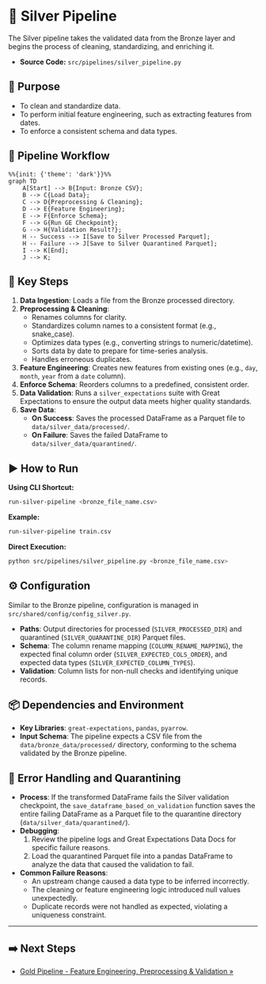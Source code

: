 # 🥈 Silver Pipeline

The Silver pipeline takes the validated data from the Bronze layer and begins the process of cleaning, standardizing, and enriching it.

-   **Source Code:** `src/pipelines/silver_pipeline.py`

## 🎯 Purpose

-   To clean and standardize data.
-   To perform initial feature engineering, such as extracting features from dates.
-   To enforce a consistent schema and data types.

## 🔄 Pipeline Workflow

```mermaid
%%{init: {'theme': 'dark'}}%%
graph TD
    A[Start] --> B{Input: Bronze CSV};
    B --> C{Load Data};
    C --> D{Preprocessing & Cleaning};
    D --> E{Feature Engineering};
    E --> F{Enforce Schema};
    F --> G{Run GE Checkpoint};
    G --> H{Validation Result?};
    H -- Success --> I[Save to Silver Processed Parquet];
    H -- Failure --> J[Save to Silver Quarantined Parquet];
    I --> K[End];
    J --> K;
```

## 🔑 Key Steps

1.  **Data Ingestion**: Loads a file from the Bronze processed directory.
2.  **Preprocessing & Cleaning**:
    -   Renames columns for clarity.
    -   Standardizes column names to a consistent format (e.g., snake_case).
    -   Optimizes data types (e.g., converting strings to numeric/datetime).
    -   Sorts data by date to prepare for time-series analysis.
    -   Handles erroneous duplicates.
3.  **Feature Engineering**: Creates new features from existing ones (e.g., `day`, `month`, `year` from a `date` column).
4.  **Enforce Schema**: Reorders columns to a predefined, consistent order.
5.  **Data Validation**: Runs a `silver_expectations` suite with Great Expectations to ensure the output data meets higher quality standards.
6.  **Save Data**:
    -   **On Success**: Saves the processed DataFrame as a Parquet file to `data/silver_data/processed/`.
    -   **On Failure**: Saves the failed DataFrame to `data/silver_data/quarantined/`.

## ▶️ How to Run

**Using CLI Shortcut:**

```bash
run-silver-pipeline <bronze_file_name.csv>
```

**Example:**

```bash
run-silver-pipeline train.csv
```

**Direct Execution:**

```bash
python src/pipelines/silver_pipeline.py <bronze_file_name.csv>
```

## ⚙️ Configuration

Similar to the Bronze pipeline, configuration is managed in `src/shared/config/config_silver.py`.

-   **Paths**: Output directories for processed (`SILVER_PROCESSED_DIR`) and quarantined (`SILVER_QUARANTINE_DIR`) Parquet files.
-   **Schema**: The column rename mapping (`COLUMN_RENAME_MAPPING`), the expected final column order (`SILVER_EXPECTED_COLS_ORDER`), and expected data types (`SILVER_EXPECTED_COLUMN_TYPES`).
-   **Validation**: Column lists for non-null checks and identifying unique records.

## 📦 Dependencies and Environment

-   **Key Libraries**: `great-expectations`, `pandas`, `pyarrow`.
-   **Input Schema**: The pipeline expects a CSV file from the `data/bronze_data/processed/` directory, conforming to the schema validated by the Bronze pipeline.

## 🐛 Error Handling and Quarantining

-   **Process**: If the transformed DataFrame fails the Silver validation checkpoint, the `save_dataframe_based_on_validation` function saves the entire failing DataFrame as a Parquet file to the quarantine directory (`data/silver_data/quarantined/`).
-   **Debugging**:
    1.  Review the pipeline logs and Great Expectations Data Docs for specific failure reasons.
    2.  Load the quarantined Parquet file into a pandas DataFrame to analyze the data that caused the validation to fail.
-   **Common Failure Reasons**:
    -   An upstream change caused a data type to be inferred incorrectly.
    -   The cleaning or feature engineering logic introduced null values unexpectedly.
    -   Duplicate records were not handled as expected, violating a uniqueness constraint.

---

## ➡️ Next Steps

- [Gold Pipeline - Feature Engineering, Preprocessing & Validation &raquo;](gold_pipeline.md)